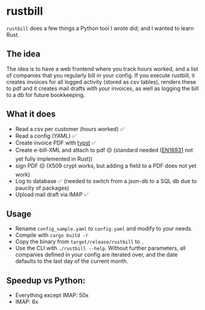 # rustbill
`rustbill` does a few things a Python tool I wrote did; and I wanted to learn Rust. 

## The idea
The idea is to have a web frontend where you track hours worked, and a list of companies that you regularly bill in your config. If you execute rustbill, it creates invoices for all logged activity (stored as csv tables), renders these to pdf and it creates mail drafts with your invoices, as well as logging the bill to a db for future bookkeeping.

## What it does
- Read a csv per customer (hours worked) ✅
- Read a config (YAML) ✅
- Create invoice PDF with [typst](https://typst.app) ✅
- Create e-bill-XML and attach to pdf 🟡 (standard needed ([EN16931](https://de.wikipedia.org/wiki/ZUGFeRD) not yet fully implemented in Rust))
- sign PDF 🟡 (X509 crypt works, but adding a field to a PDF does not yet work)
- Log to database ✅ (needed to switch from a json-db to a SQL db due to paucity of packages)
- Upload mail draft via IMAP ✅

## Usage
- Rename `config_sample.yaml` to `config.yaml` and modify to your needs.
- Compile with `cargo build -r`
- Copy the binary from `target/release/rustbill` to `.`
- Use the CLI with `./rustbill --help`. Without further parameters, all companies defined in your config are iterated over, and the date defaults to the last day of the current month.

## Speedup vs Python:
- Everything except IMAP: 50x
- IMAP: 6x